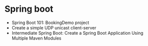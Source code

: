 # Spring boot

- Spring Boot 101: BookingDemo project
- Create a simple UDP unicast client-server
- Intermediate Spring Boot: Create a Spring Boot Application Using Multiple Maven Modules
